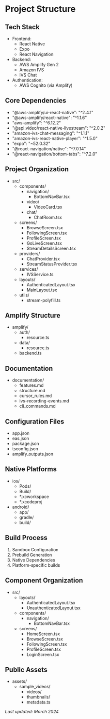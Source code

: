 # Project Structure

## Tech Stack
- Frontend:
  - React Native
  - Expo
  - React Navigation
- Backend:
  - AWS Amplify Gen 2
  - Amazon IVS
  - IVS Chat
- Authentication:
  - AWS Cognito (via Amplify)

## Core Dependencies
- "@aws-amplify/ui-react-native": "^2.4.1"
- "@aws-amplify/react-native": "^1.1.6"
- "aws-amplify": "^6.12.2"
- "@api.video/react-native-livestream": "^2.0.2"
- "amazon-ivs-chat-messaging": "^1.1.1"
- "amazon-ivs-react-native-player": "^1.5.0"
- "expo": "~52.0.32"
- "@react-navigation/native": "^7.0.14"
- "@react-navigation/bottom-tabs": "^7.2.0"

## Project Organization 
- src/
  - components/
    - navigation/
      - BottomNavBar.tsx
    - video/
      - VideoCard.tsx
    - chat/
      - ChatRoom.tsx
  - screens/
    - BrowseScreen.tsx
    - FollowingScreen.tsx
    - ProfileScreen.tsx
    - GoLiveScreen.tsx
    - StreamDetailsScreen.tsx
  - providers/
    - ChatProvider.tsx
    - StreamStatusProvider.tsx
  - services/
    - IVSService.ts
  - layouts/
    - AuthenticatedLayout.tsx
    - MainLayout.tsx
  - utils/
    - stream-polyfill.ts

## Amplify Structure
- amplify/
  - auth/
    - resource.ts
  - data/
    - resource.ts
  - backend.ts

## Documentation
- documentation/
  - features.md
  - structure.md
  - cursor_rules.md
  - ivs-recording-events.md
  - cli_commands.md

## Configuration Files
- app.json
- eas.json
- package.json
- tsconfig.json
- amplify_outputs.json

## Native Platforms
- ios/
  - Pods/
  - Build/
  - *.xcworkspace
  - *.xcodeproj
- android/
  - app/
  - gradle/
  - build/

## Build Process
1. Sandbox Configuration
2. Prebuild Generation
3. Native Dependencies
4. Platform-specific builds

## Component Organization
- src/
  - layouts/
    - AuthenticatedLayout.tsx
    - UnauthenticatedLayout.tsx
  - components/
    - navigation/
      - BottomNavBar.tsx
  - screens/
    - HomeScreen.tsx
    - BrowseScreen.tsx
    - FollowingScreen.tsx
    - ProfileScreen.tsx
    - LoginScreen.tsx

## Public Assets
- assets/
  - sample_videos/
    - videos/
    - thumbnails/
    - metadata.ts

_Last updated: March 2024_ 